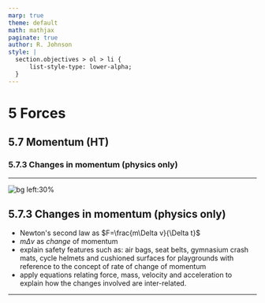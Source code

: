 ```yaml
---
marp: true
theme: default
math: mathjax
paginate: true
author: R. Johnson
style: |
  section.objectives > ol > li {
      list-style-type: lower-alpha;
  }
---
```


# 5 Forces
## 5.7 Momentum (HT)
### 5.7.3 Changes in momentum (physics only)

---

<!-- _class: objectives -->

![bg left:30%](https://images.unsplash.com/photo-1492962827063-e5ea0d8c01f5?ixlib=rb-4.0.3&ixid=MnwxMjA3fDB8MHxwaG90by1wYWdlfHx8fGVufDB8fHx8&auto=format&fit=crop&w=2121&q=80)
## 5.7.3 Changes in momentum (physics only)


- Newton's second law as $F=\frac{m\Delta v}{\Delta t}$
- $m\Delta v$ as _change_ of momentum
- explain safety features such as: air bags, seat belts, gymnasium crash mats, cycle helmets and cushioned surfaces for playgrounds with reference to the concept of rate of change of momentum
- apply equations relating force, mass, velocity and acceleration to explain how the changes involved are inter-related.



---